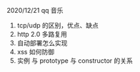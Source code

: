 2020/12/21 qq 音乐
1. tcp/udp 的区别，优点、缺点
2. http 2.0 多路复用
3. 自动部署怎么实现
4. xss 如何防御
5. 实例 与 prototype 与 constructor 的关系
